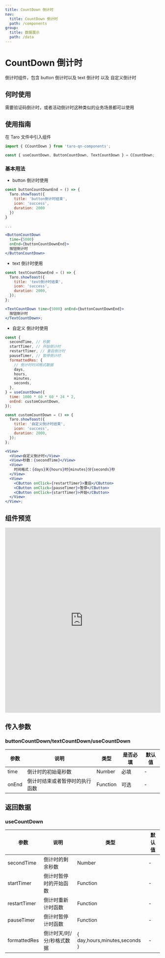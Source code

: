 ```yaml
---
title: CountDown 倒计时
nav:
  title: CountDown 倒计时
  path: /components
group:
  title: 数据展示
  path: /data
---
```


# CountDown 倒计时

倒计时组件，包含 button 倒计时以及 text 倒计时 以及 自定义倒计时

## 何时使用

需要验证码倒计时，或者活动倒计时这种类似的业务场景都可以使用

## 使用指南

在 Taro 文件中引入组件

```js
import { CCountDown } from 'taro-qn-components';

const { useCountDown, ButtonCountDown, TextCountDown } = CCountDown;
```

### 基本用法

- button 倒计时使用

```jsx | pure
const buttonCountDownEnd = () => {
  Taro.showToast({
    title: 'button倒计时结束',
    icon: 'success',
    duration: 2000
  })
}

...

<ButtonCountDown
  time={5000}
  onEnd={buttonCountDownEnd}>
  按钮倒计时
</ButtonCountDown>
```

- text 倒计时使用

```jsx | pure
const textCountDownEnd = () => {
  Taro.showToast({
    title: 'text倒计时结束',
    icon: 'success',
    duration: 2000,
  });
};

<TextCountDown time={5000} onEnd={buttonCountDownEnd}>
  按钮倒计时
</TextCountDown>;
```

- 自定义 倒计时使用

```jsx | pure
const {
  secondTime, // 秒数
  startTimer, // 开始倒计时
  restartTimer, // 重启倒计时
  pauseTimer, // 暂停倒计时
  formattedRes: {
    // 倒计时时间格式数据
    days,
    hours,
    minutes,
    seconds,
  },
} = useCountDown({
  time: 1000 * 60 * 60 * 24 * 2,
  onEnd: customCountDown,
});

const customCountDown = () => {
  Taro.showToast({
    title: '自定义倒计时结束',
    icon: 'success',
    duration: 2000,
  });
};

<View>
  <View>自定义倒计时</View>
  <View>秒数：{secondTime}</View>
  <View>
    时间格式：{days}天{hours}时{minutes}分{seconds}秒
  </View>
  <View>
    <CButton onClick={restartTimer}>重启</CButton>
    <CButton onClick={pauseTimer}>暂停</CButton>
    <CButton onClick={startTimer}>开始</CButton>
  </View>
</View>;
```

## 组件预览

<iframe style="width:100%; height: 600px; border: 1px solid #ddd" src="https://ui.shuyun.com/example/#/pages/data/count-down/index"></iframe>

## 传入参数

### buttonCountDown/textCountDown/useCountDown

| 参数  | 说明                           | 类型     | 是否必填 | 默认值 |
| ----- | ------------------------------ | -------- | -------- | ------ |
| time  | 倒计时的初始毫秒数             | Number   | 必填     | -      |
| onEnd | 倒计时结束或者暂停时的执行函数 | Function | 可选     | -      |

## 返回数据

### useCountDown

| 参数         | 说明                      | 类型                          | 默认值 |
| ------------ | ------------------------- | ----------------------------- | ------ |
| secondTime   | 倒计时的剩余秒数          | Number                        | -      |
| startTimer   | 倒计时暂停时的开始函数    | Function                      | -      |
| restartTimer | 倒计时重新计时函数        | Function                      | -      |
| pauseTimer   | 倒计时暂停计时函数        | Function                      | -      |
| formattedRes | 倒计时天/时/分/秒格式数据 | { day,hours,minutes,seconds } | -      |
